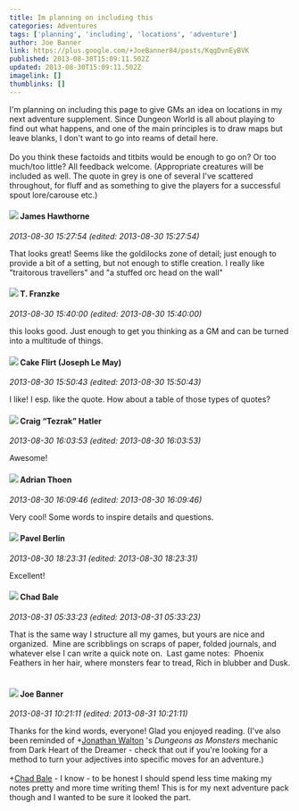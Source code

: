 ```yaml
---
title: Im planning on including this
categories: Adventures
tags: ['planning', 'including', 'locations', 'adventure']
author: Joe Banner
link: https://plus.google.com/+JoeBanner84/posts/KqgDvnEyBVK
published: 2013-08-30T15:09:11.502Z
updated: 2013-08-30T15:09:11.502Z
imagelink: []
thumblinks: []
---
```


I&#39;m planning on including this page to give GMs an idea on locations in my next adventure supplement. Since Dungeon World is all about playing to find out what happens, and one of the main principles is to draw maps but leave blanks, I don&#39;t want to go into reams of detail here.<br /><br />Do you think these factoids and titbits would be enough to go on? Or too much/too little? All feedback welcome. (Appropriate creatures will be included as well. The quote in grey is one of several I&#39;ve scattered throughout, for fluff and as something to give the players for a successful spout lore/carouse etc.)
<div id='comment z131ebpikwnjjpo3k23vgh4bpuazstngq04'>
  <h4><img src='{{site.baseurl}}//images/avatars/105474339582381748699_photo.jpg'> James Hawthorne</h4>
      <p><cite>2013-08-30 15:27:54 (edited: 2013-08-30 15:27:54)</cite></p>
        <p>That looks great! Seems like the goldilocks zone of detail; just enough to provide a bit of a setting, but not enough to stifle creation. I really like &quot;traitorous travellers&quot; and &quot;a stuffed orc head on the wall&quot;</p>
</div>
        

<div id='comment z131ebpikwnjjpo3k23vgh4bpuazstngq04'>
  <h4><img src='{{site.baseurl}}//images/avatars/110330901807759406775_photo.jpg'> T. Franzke</h4>
      <p><cite>2013-08-30 15:40:00 (edited: 2013-08-30 15:40:00)</cite></p>
        <p>this looks good. Just enough to get you thinking as a GM and can be turned into a multitude of things. </p>
</div>
        

<div id='comment z131ebpikwnjjpo3k23vgh4bpuazstngq04'>
  <h4><img src='{{site.baseurl}}//images/avatars/118274317738578754478_photo.jpg'> Cake Flirt (Joseph Le May)</h4>
      <p><cite>2013-08-30 15:50:43 (edited: 2013-08-30 15:50:43)</cite></p>
        <p>I like! I esp. like the quote. How about a table of those types of quotes?</p>
</div>
        

<div id='comment z131ebpikwnjjpo3k23vgh4bpuazstngq04'>
  <h4><img src='{{site.baseurl}}//images/avatars/117531240065733623677_photo.jpg'> Craig “Tezrak” Hatler</h4>
      <p><cite>2013-08-30 16:03:53 (edited: 2013-08-30 16:03:53)</cite></p>
        <p>Awesome!</p>
</div>
        

<div id='comment z131ebpikwnjjpo3k23vgh4bpuazstngq04'>
  <h4><img src='{{site.baseurl}}//images/avatars/113847025671240258531_photo.jpg'> Adrian Thoen</h4>
      <p><cite>2013-08-30 16:09:46 (edited: 2013-08-30 16:09:46)</cite></p>
        <p>Very cool! Some words to inspire details and questions.</p>
</div>
        

<div id='comment z131ebpikwnjjpo3k23vgh4bpuazstngq04'>
  <h4><img src='{{site.baseurl}}//images/avatars/104648053315873400268_photo.jpg'> Pavel Berlin</h4>
      <p><cite>2013-08-30 18:23:31 (edited: 2013-08-30 18:23:31)</cite></p>
        <p>Excellent!</p>
</div>
        

<div id='comment z131ebpikwnjjpo3k23vgh4bpuazstngq04'>
  <h4><img src='{{site.baseurl}}//images/avatars/111228672220439598301_photo.jpg'> Chad Bale</h4>
      <p><cite>2013-08-31 05:33:23 (edited: 2013-08-31 05:33:23)</cite></p>
        <p>That is the same way I structure all my games, but yours are nice and organized.  Mine are scribblings on scraps of paper, folded journals, and whatever else I can write a quick note on.  Last game notes:  Phoenix Feathers in her hair, where monsters fear to tread, Rich in blubber and Dusk.  </p>
</div>
        

<div id='comment z131ebpikwnjjpo3k23vgh4bpuazstngq04'>
  <h4><img src='{{site.baseurl}}//images/avatars/103619294696451727396_photo.jpg'> Joe Banner</h4>
      <p><cite>2013-08-31 10:21:11 (edited: 2013-08-31 10:21:11)</cite></p>
        <p>Thanks for the kind words, everyone! Glad you enjoyed reading. (I&#39;ve also been reminded of <span class="proflinkWrapper"><span class="proflinkPrefix">+</span><a class="proflink" href="https://plus.google.com/111694100408744715863" oid="111694100408744715863">Jonathan Walton</a></span> &#39;s <i>Dungeons as Monsters</i> mechanic from Dark Heart of the Dreamer - check that out if you&#39;re looking for a method to turn your adjectives into specific moves for an adventure.)<br /><br /><span class="proflinkWrapper"><span class="proflinkPrefix">+</span><a class="proflink" href="https://plus.google.com/111228672220439598301" oid="111228672220439598301">Chad Bale</a></span> - I know - to be honest I should spend less time making my notes pretty and more time writing them! This is for my next adventure pack though and I wanted to be sure it looked the part.</p>
</div>
        